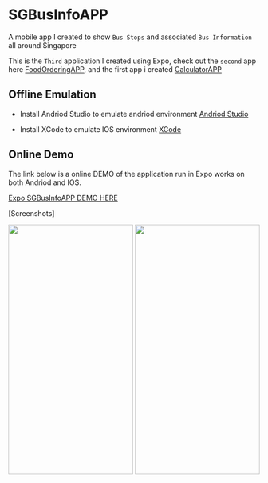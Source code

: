 # SGBusInfoAPP
A mobile app I created to show `Bus Stops` and associated `Bus Information` all around Singapore

This is the `Third` application I created using Expo, check out the `second` app here [FoodOrderingAPP](https://github.com/RoninSanta/Mobile_Project_2-FoodOrderingAPP), and the first app i created [CalculatorAPP](https://github.com/RoninSanta/Mobile_Project_1-CalculatorAPP)

## Offline Emulation ##
- Install Andriod Studio to emulate andriod environment
[Andriod Studio](https://developer.android.com/studio)

- Install XCode to emulate IOS environment [XCode](https://developer.apple.com/xcode/)

## Online Demo ##
The link below is a online DEMO of the application run in Expo works on both Andriod and IOS.

[Expo SGBusInfoAPP DEMO HERE](https://snack.expo.dev/@joseph_shen/fyp-busarrivalapp?platform=ios)

[Screenshots]

<img src="https://github.com/RoninSanta/Mobile_Project_3-SGBusInfoAPP/assets/109457795/813cf2ea-d7b8-4258-a5f0-99f7d1e3b3b3" width="250" height="500">
<img src="https://github.com/RoninSanta/Mobile_Project_3-SGBusInfoAPP/assets/109457795/e09bea17-2de7-409e-8d3e-20468c7b25a9" width="250" height="500">

